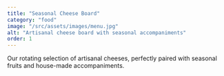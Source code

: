 ```yaml
---
title: "Seasonal Cheese Board"
category: "food"
image: "/src/assets/images/menu.jpg"
alt: "Artisanal cheese board with seasonal accompaniments"
order: 1
---
```


Our rotating selection of artisanal cheeses, perfectly paired with seasonal fruits and house-made accompaniments.